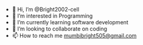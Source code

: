 - 👋 Hi, I’m @Bright2002-cell
- 👀 I’m interested in Programming
- 🌱 I’m currently learning software development 
- 💞️ I’m looking to collaborate on coding
- 📫 How to reach me mumbibright505@gmail.com 

<!---
Bright2002-cell/Bright2002-cell is a ✨ special ✨ repository because its `README.md` (this file) appears on your GitHub profile.
You can click the Preview link to take a look at your changes.
--->
